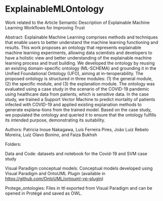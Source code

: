 # ExplainableMLOntology
Work related to the Article Semantic Description of Explainable Machine Learning Workflows for Improving Trust

Abstract: Explainable Machine Learning comprises methods and techniques that enable users to better understand the machine learning functioning and results. This work proposes an ontology that represents explainable machine learning experiments, allowing data scientists and developers to have a holistic view and better understanding of the explainable machine learning process and trust building. We developed the ontology by reusing an existing domain-specific ontology (ML-SCHEMA) and grounding it in the Unified Foundational Ontology (UFO), aiming at in-teroperability. The proposed ontology is structured in three modules: (1) the general module, (2) the specific module, and (3) the explanation module. The ontology was evaluated using a case study in the scenario of the COVID-19 pandemic using healthcare data from patients, which is sensitive data. In the case study, we trained a Support Vector Machine to predict mortality of patients infected with COVID-19 and applied existing explanation methods to generate explana-tions from the trained model. Based on the case study, we populated the ontology and queried it to ensure that the ontology fulfills its intended purpose, demonstrating its suitability.

Authors: Patricia Inoue Nakagawa, Luís Ferreira Pires, João Luiz Rebelo Moreira, Luiz Olavo Bonino, and Faiza Bukhsh

Folders:
  
  Data and Code: datasets and notebook for the Covid-19 and SVM case study
  
  Visual Paradigm conceptual models: Conceptual models developed using Visual Paradigm and OntoUML Plugin (available in https://github.com/OntoUML/ontouml-vp-plugin)
  
  Protege_ontologies: Files in ttl exported from Visual Paradigm and can be opened in Protégé and saved as OWL. 
